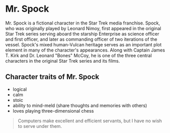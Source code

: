 # Mr. Spock

Mr. Spock is a fictional character in the Star Trek media franchise. Spock, who was originally played by Leonard Nimoy, 
first appeared in the original Star Trek series serving aboard the starship Enterprise as science officer and first officer, 
and later as commanding officer of two iterations of the vessel. Spock's mixed human-Vulcan heritage serves as an important 
plot element in many of the character's appearances. Along with Captain James T. Kirk and Dr. Leonard "Bones" McCoy, he is 
one of the three central characters in the original Star Trek series and its films.

## Character traits of Mr. Spock
* logical
* calm
* stoic
* ability to mind-meld (share thoughts and memories with others)
* loves playing three-dimensional chess


> Computers make excellent and efficient servants, 
> but I have no wish to serve under them.

